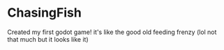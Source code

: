 # ChasingFish
Created my first godot game! it's like the good old feeding frenzy (lol not that much but it looks like it)
